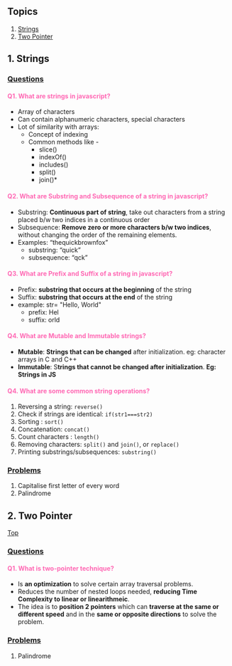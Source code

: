 ## Topics<a id="top"></a>

1. [Strings](#Strings)
2. [Two Pointer](#two)

## 1. Strings <a id="Strings"></a>

### <u>Questions</u>

#### <span style="color:#ff69b4;">Q1. What are strings in javascript?</span>

- Array of characters
- Can contain alphanumeric characters, special characters
- Lot of similarity with arrays:
  - Concept of indexing
  - Common methods like -
    - slice()
    - indexOf()
    - includes()
    - split()
    - join()\*

#### <span style="color:#ff69b4;">Q2. What are Substring and Subsequence of a string in javascript?</span>

- Substring: **Continuous part of string**, take out characters from a string placed b/w two indices in a continuous order
- Subsequence: **Remove zero or more characters b/w two indices**, without changing the order of the remaining elements.
- Examples: “thequickbrownfox”
  - substring: “quick”
  - subsequence: “qck”

#### <span style="color:#ff69b4;">Q3. What are Prefix and Suffix of a string in javascript?</span>

- Prefix: **substring that occurs at the beginning** of the string
- Suffix: **substring that occurs at the end** of the string
- example: str= "Hello, World"
  - prefix: Hel
  - suffix: orld

#### <span style="color:#ff69b4;">Q4. What are Mutable and Immutable strings?</span>

- **Mutable**: **Strings that can be changed** after initialization. eg: character arrays in C and C++
- **Immutable**: S**trings that cannot be changed after initialization**. **Eg: Strings in JS**

#### <span style="color:#ff69b4;">Q4. What are some common string operations?</span>

1. Reversing a string: `reverse()`
2. Check if strings are identical: `if(str1===str2)`
3. Sorting : `sort()`
4. Concatenation: `concat()`
5. Count characters : `length()`
6. Removing characters: `split()` and `join()`, or `replace()`
7. Printing substrings/subsequences: `substring()`

### <u>Problems</u>

1. Capitalise first letter of every word
2. Palindrome

## 2. Two Pointer <a id="two"></a>

[Top](#top)

### <u>Questions</u>

#### <span style="color:#ff69b4;">Q1. What is two-pointer technique?</span>

- Is **an optimization** to solve certain array traversal problems.
- Reduces the number of nested loops needed, **reducing Time Complexity to linear or linearithmeic**.
- The idea is to **position 2 pointers** which can **traverse at the same or different speed** and in the **same or opposite directions** to solve the problem.

### <u>Problems</u>

1. Palindrome
